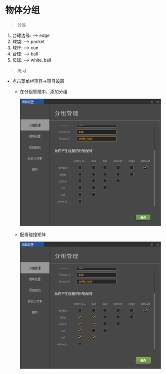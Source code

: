 # 物体分组

> 分类
1. 台球边缘: --> edge
2. 球袋: --> pocket
3. 球杆: --> cue
4. 台球: --> ball
5. 母球: --> white_ball

> 练习
* 点击菜单栏项目->项目设置
    * 在分组管理中，添加分组
    
        ![](./images/添加分组.jpg)
   
    * 配置碰撞矩阵
    
        ![](./images/配置碰撞矩阵.jpg)     

